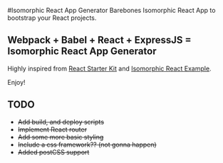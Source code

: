 #Isomorphic React App Generator
Barebones Isomorphic React App to bootstrap your React projects. 

## Webpack + Babel + React + ExpressJS = Isomorphic React App Generator
Highly inspired from [React Starter Kit](https://github.com/kriasoft/react-starter-kit) and  [Isomorphic React Example](https://github.com/DavidWells/isomorphic-react-example).

Enjoy!

## TODO
- ~~Add build, and deploy scripts~~
- ~~Implement React router~~
- ~~Add some more basic styling~~
- ~~Include a css framework?? (not gonna happen)~~
- ~~Added postCSS support~~
